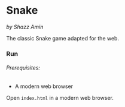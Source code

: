 Snake
=====
*by Shazz Amin*

The classic Snake game adapted for the web.

### Run
###### Prerequisites:
* A modern web browser

Open `index.html` in a modern web browser.
